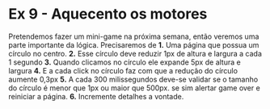 # Ex 9 - Aquecento os motores

Pretendemos fazer um mini-game na próxima semana, então veremos uma parte importante da lógica. Precisaremos de
**1.** Uma página que possua um círculo no centro.
**2.** Esse círculo deve reduzir 1px de altura e largura a cada 1 segundo
**3.** Quando clicamos no círculo ele expande 5px de altura e largura
**4.** E a cada click no círculo faz com que a redução do círculo aumente 0,3px
**5.** A cada 300 milissegundos deve-se validar se o tamanho do círculo é menor que 1px ou maior que 500px. se sim alertar game over e reiniciar a página.
**6.** Incremente detalhes a vontade.